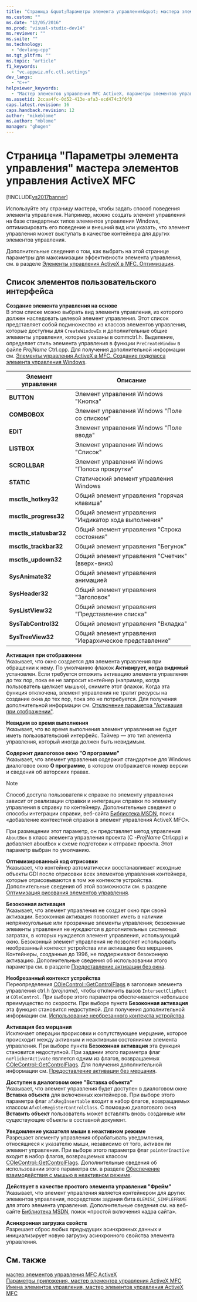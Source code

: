 ```yaml
---
title: "Страница &quot;Параметры элемента управления&quot; мастера элементов управления ActiveX MFC | Microsoft Docs"
ms.custom: ""
ms.date: "12/05/2016"
ms.prod: "visual-studio-dev14"
ms.reviewer: ""
ms.suite: ""
ms.technology: 
  - "devlang-cpp"
ms.tgt_pltfrm: ""
ms.topic: "article"
f1_keywords: 
  - "vc.appwiz.mfc.ctl.settings"
dev_langs: 
  - "C++"
helpviewer_keywords: 
  - "Мастер элементов управления MFC ActiveX, параметры элементов управления"
ms.assetid: 2ccaa4fc-0d52-413e-afa3-ecd474c3f6f0
caps.latest.revision: 16
caps.handback.revision: 12
author: "mikeblome"
ms.author: "mblome"
manager: "ghogen"
---
```

# Страница &quot;Параметры элемента управления&quot; мастера элементов управления ActiveX MFC
[!INCLUDE[vs2017banner](../../assembler/inline/includes/vs2017banner.md)]

Используйте эту страницу мастера, чтобы задать способ поведения элемента управления.  Например, можно создать элемент управления на базе стандартных типов элементов управления Windows, оптимизировать его поведение и внешний вид или указать, что элемент управления может выступать в качестве контейнера для других элементов управления.  
  
 Дополнительные сведения о том, как выбрать на этой странице параметры для максимизации эффективности элемента управления, см. в разделе [Элементы управления ActiveX в MFC. Оптимизация](../../mfc/mfc-activex-controls-optimization.md).  
  
## Список элементов пользовательского интерфейса  
 **Создание элемента управления на основе**  
 В этом списке можно выбрать вид элемента управления, из которого должен наследовать целевой элемент управления.  Этот список представляет собой подмножество из классов элементов управления, которые доступны для `CreateWindowEx` и дополнительные общие элементы управления, которые указаны в commctrl.h.  Выделение, определяет стиль элемента управления в функции `PreCreateWindow` в файле *ProjName* Ctrl.cpp.  Для получения дополнительной информации см. [Элементы управления ActiveX в MFC. Создание подкласса элемента управления Windows](../../mfc/mfc-activex-controls-subclassing-a-windows-control.md).  
  
|Элемент управления|Описание|  
|------------------------|--------------|  
|**BUTTON**|Элемент управления Windows "Кнопка"|  
|**COMBOBOX**|Элемент управления Windows "Поле со списком"|  
|**EDIT**|Элемент управления Windows "Поле ввода"|  
|**LISTBOX**|Элемент управления Windows "Список"|  
|**SCROLLBAR**|Элемент управления Windows "Полоса прокрутки"|  
|**STATIC**|Статический элемент управления Windows|  
|**msctls\_hotkey32**|Общий элемент управления "горячая клавиша"|  
|**msctls\_progress32**|Общий элемент управления "Индикатор хода выполнения"|  
|**msctls\_statusbar32**|Общий элемент управления "Строка состояния"|  
|**msctls\_trackbar32**|Общий элемент управления "Бегунок"|  
|**msctls\_updown32**|Общий элемент управления "Счетчик" \(вверх\-вниз\)|  
|**SysAnimate32**|Общий элемент управления анимацией|  
|**SysHeader32**|Общий элемент управления "Заголовок"|  
|**SysListView32**|Общий элемент управления "Представление списка"|  
|**SysTabControl32**|Общий элемент управления "Вкладка"|  
|**SysTreeView32**|Общий элемент управления "Иерархическое представление"|  
  
 **Активация при отображении**  
 Указывает, что окно  создается для элемента управления при обращении к нему.  По умолчанию флажок **Активирует, когда видимый** установлен.  Если требуется отложить активацию элемента управления до тех пор, пока ее не запросит контейнер \(например, когда пользователь щелкает мышью\), снимите этот флажок.  Когда эта функция отключена, элемент управления не тратит ресурсы на создание окна до тех пор, пока это не потребуется.  Для получения дополнительной информации см. [Отключение параметра "Активация при отображении"](../../mfc/turning-off-the-activate-when-visible-option.md).  
  
 **Невидим во время выполнения**  
 Указывает, что во время выполнения элемент управления не будет иметь пользовательский интерфейс.  Таймер — это тип элемента управления, который иногда должен быть невидимым.  
  
 **Содержит диалоговое окно "О программе"**  
 Указывает, что элемент управления содержит стандартное для Windows диалоговое окно **О программе**, в котором отображается номер версии и сведения об авторских правах.  
  
> [!NOTE]
>  Способ доступа пользователя к справке по элементу управления зависит от реализации справки и интеграции справки по элементу управления в справку по контейнеру.  Дополнительные сведения о способы интеграции справки, веб\-сайта [Библиотека MSDN](http://go.microsoft.com/fwlink/?linkID=150542), поиск «добавление контекстной справки в элемент управления ActiveX MFC».  
  
 При размещении этот параметр, он представляет метод управления `AboutBox` в класс элемента управления проекта \(C \-*ProjName* Ctrl.cpp\) и добавляет aboutbox к схеме подготовки к отправке проекта.  Этот параметр выбран по умолчанию.  
  
 **Оптимизированный код отрисовки**  
 Указывает, что контейнер автоматически восстанавливает исходные объекты GDI после отрисовки всех элементов управления контейнера, которые отрисовываются в том же контексте устройства.  Дополнительные сведения об этой возможности см. в разделе [Оптимизация рисования элементов управления](../../mfc/optimizing-control-drawing.md).  
  
 **Безоконная активация**  
 Указывает, что элемент управления не создает окно при своей активации.  Безоконная активация позволяет иметь в наличии непрямоугольные или прозрачные элементы управления; безоконные элементы управления не нуждаются в дополнительных системных затратах, в которых нуждается элемент управления, использующий окно.  Безоконный элемент управления не позволяет использовать необрезанный контекст устройства или активацию без мерцания.  Контейнеры, созданные до 1996, не поддерживают безоконную активацию.  Дополнительные сведения об использовании этого параметра см. в разделе [Предоставление активации без окна](../../mfc/providing-windowless-activation.md).  
  
 **Необрезанный контекст устройства**  
 Переопределения [COleControl::GetControlFlags](../Topic/COleControl::GetControlFlags.md) в заголовке элемента управления ctrl.h \(*projname*\), чтобы отключить вызов `IntersectClipRect` и `COleControl`.  При выборе этого параметра обеспечивается небольшое преимущество по скорости.  При выборе пункта **Безоконная активация** эта функция становится недоступной.  Для получения дополнительной информации см. [Использование необрезанного контекста устройства](../../mfc/using-an-unclipped-device-context.md).  
  
 **Активация без мерцания**  
 Исключает операции прорисовки и сопутствующее мерцание, которое происходит между активным и неактивным состояниями элемента управления.  При выборе пункта **Безоконная активация** эта функция становится недоступной.  При задании этого параметра флаг `noFlickerActivate` является одним из флагов, возвращаемых [COleControl::GetControlFlags](../Topic/COleControl::GetControlFlags.md).  Для получения дополнительной информации см. [Предоставление активации без мерцания](../../mfc/providing-flicker-free-activation.md).  
  
 **Доступен в диалоговом окне "Вставка объекта"**  
 Указывает, что элемент управления будет доступен в диалоговом окне **Вставка объекта** для включенных контейнеров.  При выборе этого параметра флаг `afxRegInsertable` входит в набор флагов, возвращаемых классом `AfxOleRegisterControlClass`.  С помощью диалогового окна **Вставить объект** пользователь может вставлять вновь созданные или существующие объекты в составной документ.  
  
 **Уведомление указателя мыши в неактивном режиме**  
 Разрешает элементу управления обрабатывать уведомления, относящиеся к указателю мыши, независимо от того, активен ли элемент управления.  При выборе этого параметра флаг `pointerInactive` входит в набор флагов, возвращаемых классом [COleControl::GetControlFlags](../Topic/COleControl::GetControlFlags.md).  Дополнительные сведения об использовании этого параметра см. в разделе [Обеспечение взаимодействия с мышью в неактивном режиме](../Topic/Providing%20Mouse%20Interaction%20While%20Inactive.md).  
  
 **Действует в качестве простого элемента управления "Фрейм"**  
 Указывает, что элемент управления является контейнером для других элементов управления, посредством задания бита `OLEMISC_SIMPLEFRAME` для этого элемента управления.  Дополнительные сведения см. на веб\-сайте [Библиотека MSDN](http://go.microsoft.com/fwlink/?linkID=150542), поиск «простой включения кадра сайта».  
  
 **Асинхронная загрузка свойств**  
 Разрешает сброс любых предыдущих асинхронных данных и инициализирует новую загрузку асинхронного свойства элемента управления.  
  
## См. также  
 [мастер элементов управления MFC ActiveX](../../mfc/reference/mfc-activex-control-wizard.md)   
 [Параметры приложения, мастер элементов управления ActiveX MFC](../../mfc/reference/application-settings-mfc-activex-control-wizard.md)   
 [Имена элементов управления, мастер элементов управления ActiveX MFC](../../mfc/reference/control-names-mfc-activex-control-wizard.md)